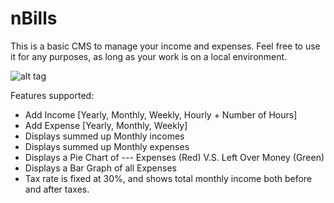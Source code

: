 # nBills

This is a basic CMS to manage your income and expenses. Feel free to use it for any purposes, as long as your work is on a local environment.

![alt tag](https://github.com/dmaciag/nBills/blob/master/pic/example.png)

Features supported:

- Add Income  [Yearly, Monthly, Weekly, Hourly + Number of Hours]
- Add Expense [Yearly, Monthly, Weekly]
- Displays summed up Monthly incomes
- Displays summed up Monthly expenses
- Displays a Pie Chart of --- Expenses (Red) V.S. Left Over Money (Green)
- Displays a Bar Graph of all Expenses
- Tax rate is fixed at 30%, and shows total monthly income both before and after taxes.

